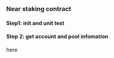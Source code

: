 ### Near staking contract

#### Step1: init and unit test

#### Step 2: get account and pool infomation
here
